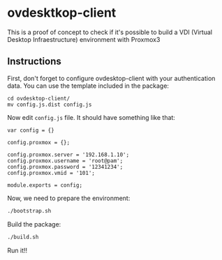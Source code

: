 ovdesktkop-client
=================

This is a proof of concept to check if it's possible to build a VDI (Virtual Desktop Infraestructure) environment with Proxmox3

Instructions
-------------
First, don't forget to configure ovdesktop-client with your authentication data. You can use the template included in the package:

```
cd ovdesktop-client/
mv config.js.dist config.js
```

Now edit `config.js` file. It should have something like that:

```
var config = {}

config.proxmox = {};

config.proxmox.server = '192.168.1.10';
config.proxmox.username = 'root@pam';
config.proxmox.password = '12341234';
config.proxmox.vmid = '101';

module.exports = config;
```


Now, we need to prepare the environment:

```bash
./bootstrap.sh
```

Build the package:

```bash
./build.sh
```

Run it!!
